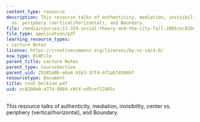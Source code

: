 ```yaml
---
content_type: resource
description: This resource talks of authenticity, mediation, invisibility, center
  vs. periphery (vertical/horizontal), and Boundary.
file: /media/courses/11-329-social-theory-and-the-city-fall-2005/ec82b0a0a7749884c0f4ed5cef22465c_ssn5_belkind.pdf
file_type: application/pdf
learning_resource_types:
- Lecture Notes
license: https://creativecommons.org/licenses/by-nc-sa/4.0/
ocw_type: OCWFile
parent_title: Lecture Notes
parent_type: CourseSection
parent_uid: 25585a0b-e6a4-91b3-37f4-6f1ab74304bf
resourcetype: Document
title: ssn5_belkind.pdf
uid: ec82b0a0-a774-9884-c0f4-ed5cef22465c
---
```

This resource talks of authenticity, mediation, invisibility, center vs. periphery (vertical/horizontal), and Boundary.